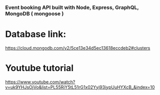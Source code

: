 ### Event booking API built with Node, Express, GraphQL, MongoDB ( mongoose )

# Database link:
https://cloud.mongodb.com/v2/5ce13e34d5ec13618eccdeb2#clusters

# Youtube tutorial
https://www.youtube.com/watch?v=uk9YHJsOjVo&list=PL55RiY5tL51rG1x02Yyj93iypUuHYXcB_&index=10
